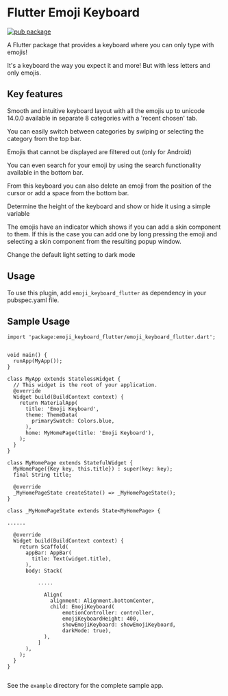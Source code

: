 # Flutter Emoji Keyboard

[![pub package](https://img.shields.io/pub/v/emoji_keyboard_flutter.svg)](https://pub.dartlang.org/packages/emoji_keyboard_flutter)

A Flutter package that provides a keyboard where you can only type with emojis!

It's a keyboard the way you expect it and more! But with less letters and only emojis.


<a href="https://raw.githubusercontent.com/Grabot/flutter_emoji_keyboard/34c7a4bab33d8d4c9004d83402b432baa42ffcf4/example_images/Screenshot_1649252768.png" width="100"></a>
<a href="https://raw.githubusercontent.com/Grabot/flutter_emoji_keyboard/34c7a4bab33d8d4c9004d83402b432baa42ffcf4/example_images/Screenshot_1649252939.png" width="100"></a>
<a href="https://raw.githubusercontent.com/Grabot/flutter_emoji_keyboard/34c7a4bab33d8d4c9004d83402b432baa42ffcf4/example_images/Screenshot_1649253604.png" width="100"></a>
<a href="https://raw.githubusercontent.com/Grabot/flutter_emoji_keyboard/34c7a4bab33d8d4c9004d83402b432baa42ffcf4/example_images/Screenshot_1649253641.png" width="100"></a>



## Key features

Smooth and intuitive keyboard layout with all the emojis up to unicode 14.0.0 available in separate 8 categories with a 'recent chosen' tab.

You can easily switch between categories by swiping or selecting the category from the top bar.

Emojis that cannot be displayed are filtered out (only for Android)

You can even search for your emoji by using the search functionality available in the bottom bar.

From this keyboard you can also delete an emoji from the position of the cursor or add a space from the bottom bar.

Determine the height of the keyboard and show or hide it using a simple variable

The emojis have an indicator which shows if you can add a skin component to them. If this is the case you can add one by long pressing the emoji and selecting a skin component from the resulting popup window.

Change the default light setting to dark mode

<a href="https://raw.githubusercontent.com/Grabot/flutter_emoji_keyboard/34c7a4bab33d8d4c9004d83402b432baa42ffcf4/example_images/Screenshot_1649253828.png" width="100"></a>


## Usage
To use this plugin, add `emoji_keyboard_flutter` as dependency in your pubspec.yaml file.

## Sample Usage
```
import 'package:emoji_keyboard_flutter/emoji_keyboard_flutter.dart';


void main() {
  runApp(MyApp());
}

class MyApp extends StatelessWidget {
  // This widget is the root of your application.
  @override
  Widget build(BuildContext context) {
    return MaterialApp(
      title: 'Emoji Keyboard',
      theme: ThemeData(
        primarySwatch: Colors.blue,
      ),
      home: MyHomePage(title: 'Emoji Keyboard'),
    );
  }
}

class MyHomePage extends StatefulWidget {
  MyHomePage({Key key, this.title}) : super(key: key);
  final String title;

  @override
  _MyHomePageState createState() => _MyHomePageState();
}

class _MyHomePageState extends State<MyHomePage> {

......

  @override
  Widget build(BuildContext context) {
    return Scaffold(
      appBar: AppBar(
        title: Text(widget.title),
      ),
      body: Stack(

          .....

            Align(
              alignment: Alignment.bottomCenter,
              child: EmojiKeyboard(
                  emotionController: controller,
                  emojiKeyboardHeight: 400,
                  showEmojiKeyboard: showEmojiKeyboard,
                  darkMode: true),
            ),
          ]
      ),
    );
  }
}


```
See the `example` directory for the complete sample app.
